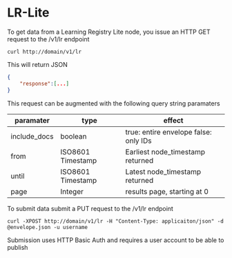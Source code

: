 LR-Lite
=======


To get data from a Learning Registry Lite node, you issue an HTTP GET request to the /v1/lr endpoint

``` 
curl http://domain/v1/lr
```

This will return JSON 


``` JSON
{
    "response":[...]
}
```

This request can be augmented with the following query string paramaters

paramater | type | effect
----------|-------|--------
include_docs | boolean | true: entire envelope false: only IDs
from | ISO8601 Timestamp | Earliest node_timestamp returned
until | ISO8601 Timestamp | Latest node_timestamp returned
page | Integer | results page, starting at 0

To submit data submit a PUT request to the /v1/lr endpoint 

```
curl -XPOST http://domain/v1/lr -H "Content-Type: applicaiton/json" -d @envelope.json -u username
```


Submission uses HTTP Basic Auth and requires a user account to be able to publish

